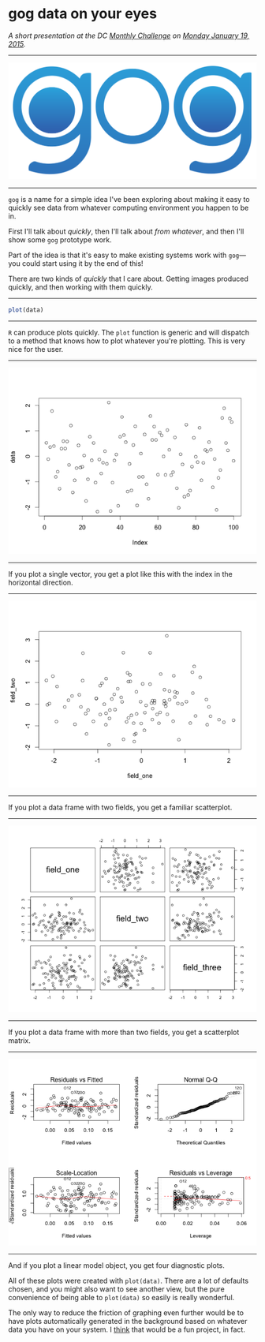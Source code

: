 # gog data on your eyes

*A short presentation at the DC [Monthly Challenge](http://www.meetup.com/TrackMaven-Monthly-Challenge/) on [Monday January 19, 2015](http://www.meetup.com/TrackMaven-Monthly-Challenge/events/219314544/).*


-----

![gog](gog.png)

-----

`gog` is a name for a simple idea I've been exploring about making it easy to quickly see data from whatever computing environment you happen to be in.

First I'll talk about _quickly_, then I'll talk about _from whatever_, and then I'll show some `gog` prototype work.

Part of the idea is that it's easy to make existing systems work with `gog`—you could start using it by the end of this!

There are two kinds of _quickly_ that I care about. Getting images produced quickly, and then working with them quickly.


-----

```r
plot(data)
```

-----

`R` can produce plots quickly. The `plot` function is generic and will dispatch to a method that knows how to plot whatever you're plotting. This is very nice for the user.


-----

![one-dimensional R plot](plot_r_1.png)

-----

If you plot a single vector, you get a plot like this with the index in the horizontal direction.


-----

![two-dimensional R plot](plot_r_2.png)

-----

If you plot a data frame with two fields, you get a familiar scatterplot.


-----

![three-dimensional R plot](plot_r_3.png)

-----

If you plot a data frame with more than two fields, you get a scatterplot matrix.


-----

![linear model diagnostic R plots](plot_r_4.png)

-----

And if you plot a linear model object, you get four diagnostic plots.

All of these plots were created with `plot(data)`. There are a lot of defaults chosen, and you might also want to see another view, but the pure convenience of being able to `plot(data)` so easily is really wonderful.

The only way to reduce the friction of graphing even further would be to have plots automatically generated in the background based on whatever data you have on your system. I [think](https://twitter.com/planarrowspace/status/555893329460994048) that would be a fun project, in fact.
